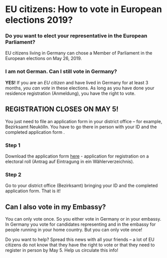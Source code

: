 # EU citizens: How to vote in European elections 2019?

### Do you want to elect your representative in the European Parliament?

EU citizens living in Germany can chose a Member of Parliament in the European elections on May 26, 2019. 

### I am not German. Can I still vote in Germany? 

**YES!** If you are an *EU citizen* and have lived in Germany for at least 3 months, *you can vote* in these elections. 
As long as you have done your residence registration (Anmeldung), you have the right to vote.

## REGISTRATION CLOSES ON MAY 5!

You just need to file an application form in your district office – for example, Bezirksamt Neukölln. 
You have to go there in person with your ID and the completed application form .

###  Step 1

Download the application form [here](https://www.bundeswahlleiter.de/dam/jcr/d975b44c-d57d-439a-b290-7ff6b956ccb4/euwo_anlage-2a_ausfuellbar.pdf) - application for registration on a electoral roll (Antrag auf Eintragung in ein Wählerverzeichnis). 

### Step 2
Go to your district office (Bezirksamt) bringing your ID and the completed application form. That is it!


## Can I also vote in my Embassy?

You can only vote once. So you either vote in Germany or in your embassy. In Germany you vote for candidates
representing and in the embassy for people running in your home country. But you can only vote once!

Do you want to help? Spread this news with all your friends – a lot of EU citizens do not know that they have 
the right to vote or that they need to register in person by May 5. Help us circulate this info!
